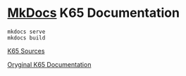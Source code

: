 # [MkDocs](https://www.mkdocs.org/) K65 Documentation

```
mkdocs serve
mkdocs build
```

[K65 Sources](https://github.com/Krzysiek-K/k65)

[Oryginal K65 Documentation](http://devkk.net/wiki/index.php/K65)
